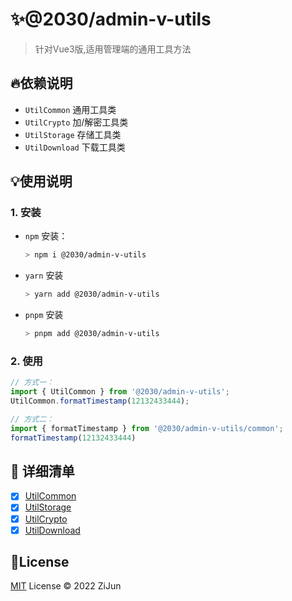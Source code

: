 # :sparkles:@2030/admin-v-utils

> 针对Vue3版,适用管理端的通用工具方法

## :fire:依赖说明

- `UtilCommon` 通用工具类
- `UtilCrypto` 加/解密工具类
- `UtilStorage` 存储工具类
- `UtilDownload` 下载工具类

## :bulb:使用说明

### 1. 安装
- `npm` 安装：
  ```bash
  > npm i @2030/admin-v-utils
  ```
- `yarn` 安装
  ```bash
  > yarn add @2030/admin-v-utils
  ```
- `pnpm` 安装
  ```bash
  > pnpm add @2030/admin-v-utils
  ```

### 2. 使用

```typeScript
// 方式一：
import { UtilCommon } from '@2030/admin-v-utils';
UtilCommon.formatTimestamp(12132433444);

// 方式二：
import { formatTimestamp } from '@2030/admin-v-utils/common';
formatTimestamp(12132433444)
```
## :notebook: 详细清单
- [x] [UtilCommon](https://github.com/Jun2030/admin-v-utils/tree/main/src/common)
- [x] [UtilStorage](https://github.com/Jun2030/admin-v-utils/tree/main/src/storage)
- [x] [UtilCrypto](https://github.com/Jun2030/admin-v-utils/tree/main/src/crypto)
- [x] [UtilDownload](https://github.com/Jun2030/admin-v-utils/tree/main/src/download)

## :key:License

[MIT](./LICENSE) License &copy; 2022 ZiJun
